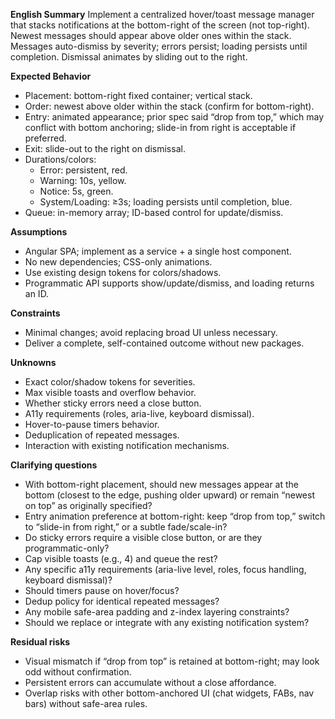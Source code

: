 **English Summary**
Implement a centralized hover/toast message manager that stacks notifications at the bottom-right of the screen (not top-right). Newest messages should appear above older ones within the stack. Messages auto-dismiss by severity; errors persist; loading persists until completion. Dismissal animates by sliding out to the right.

**Expected Behavior**
- Placement: bottom-right fixed container; vertical stack.
- Order: newest above older within the stack (confirm for bottom-right).
- Entry: animated appearance; prior spec said “drop from top,” which may conflict with bottom anchoring; slide-in from right is acceptable if preferred.
- Exit: slide-out to the right on dismissal.
- Durations/colors:
  - Error: persistent, red.
  - Warning: 10s, yellow.
  - Notice: 5s, green.
  - System/Loading: ≥3s; loading persists until completion, blue.
- Queue: in-memory array; ID-based control for update/dismiss.

**Assumptions**
- Angular SPA; implement as a service + a single host component.
- No new dependencies; CSS-only animations.
- Use existing design tokens for colors/shadows.
- Programmatic API supports show/update/dismiss, and loading returns an ID.

**Constraints**
- Minimal changes; avoid replacing broad UI unless necessary.
- Deliver a complete, self-contained outcome without new packages.

**Unknowns**
- Exact color/shadow tokens for severities.
- Max visible toasts and overflow behavior.
- Whether sticky errors need a close button.
- A11y requirements (roles, aria-live, keyboard dismissal).
- Hover-to-pause timers behavior.
- Deduplication of repeated messages.
- Interaction with existing notification mechanisms.

**Clarifying questions**
- With bottom-right placement, should new messages appear at the bottom (closest to the edge, pushing older upward) or remain “newest on top” as originally specified?
- Entry animation preference at bottom-right: keep “drop from top,” switch to “slide-in from right,” or a subtle fade/scale-in?
- Do sticky errors require a visible close button, or are they programmatic-only?
- Cap visible toasts (e.g., 4) and queue the rest?
- Any specific a11y requirements (aria-live level, roles, focus handling, keyboard dismissal)?
- Should timers pause on hover/focus?
- Dedup policy for identical repeated messages?
- Any mobile safe-area padding and z-index layering constraints?
- Should we replace or integrate with any existing notification system?

**Residual risks**
- Visual mismatch if “drop from top” is retained at bottom-right; may look odd without confirmation.
- Persistent errors can accumulate without a close affordance.
- Overlap risks with other bottom-anchored UI (chat widgets, FABs, nav bars) without safe-area rules.
